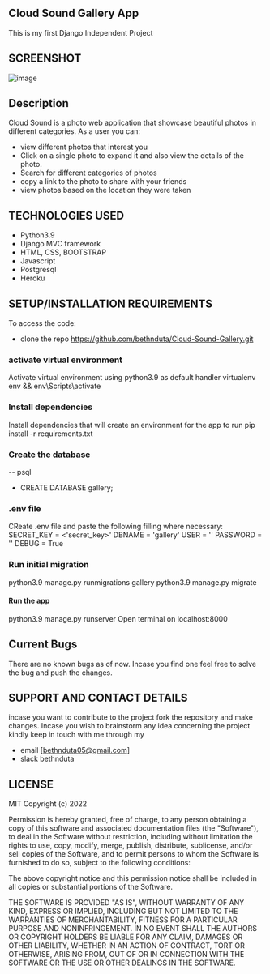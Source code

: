 ## Cloud Sound Gallery App
This is my first Django Independent Project

## SCREENSHOT
![image](https://user-images.githubusercontent.com/85553801/170823580-d7dc4396-29bb-473d-8c4f-789ab65e6267.png)

## Description
Cloud Sound is a photo web application that showcase beautiful photos in different categories.
As a user you can:
* view different photos that interest you
* Click on a single photo to expand it and also view the details of the photo.
* Search for different categories of photos
* copy a link to the photo to share with your friends
* view photos based on the location they were taken

## TECHNOLOGIES USED
* Python3.9
* Django MVC framework
* HTML, CSS, BOOTSTRAP
* Javascript
* Postgresql
* Heroku

## SETUP/INSTALLATION REQUIREMENTS
To access the code:
* clone the repo https://github.com/bethnduta/Cloud-Sound-Gallery.git
### activate virtual environment
Activate virtual environment using python3.9 as default handler virtualenv env && env\Scripts\activate
### Install dependencies
Install dependencies that will create an environment for the app to run pip install -r requirements.txt
### Create the database
-- psql
- CREATE DATABASE gallery;

### .env file
CReate .env file and paste the following filling where necessary:
SECRET_KEY = <'secret_key>'
DBNAME = 'gallery'
USER = '<Username>'
PASSWORD = '<password>'
DEBUG = True
### Run initial migration
python3.9 manage.py runmigrations gallery
python3.9 manage.py migrate
#### Run the app
python3.9 manage.py runserver
Open terminal on localhost:8000

## Current Bugs
There are no known bugs as of now. Incase you find one feel free to solve the bug and push the changes.

## SUPPORT AND CONTACT DETAILS
incase you want to contribute to the project fork the repository and make changes. Incase you wish to brainstorm any idea concerning the project kindly keep in touch with me through my 
* email [bethnduta05@gmail.com]
* slack bethnduta

## LICENSE
MIT Copyright (c) 2022
 
 Permission is hereby granted, free of charge, to any person obtaining a copy of this software and associated documentation files (the "Software"), to deal in the Software without restriction, including without limitation the rights to use, copy, modify, merge, publish, distribute, sublicense, and/or sell copies of the Software, and to permit persons to whom the Software is furnished to do so, subject to the following conditions:

The above copyright notice and this permission notice shall be included in all copies or substantial portions of the Software.

THE SOFTWARE IS PROVIDED "AS IS", WITHOUT WARRANTY OF ANY KIND, EXPRESS OR IMPLIED, INCLUDING BUT NOT LIMITED TO THE WARRANTIES OF MERCHANTABILITY, FITNESS FOR A PARTICULAR PURPOSE AND NONINFRINGEMENT. IN NO EVENT SHALL THE AUTHORS OR COPYRIGHT HOLDERS BE LIABLE FOR ANY CLAIM, DAMAGES OR OTHER LIABILITY, WHETHER IN AN ACTION OF CONTRACT, TORT OR OTHERWISE, ARISING FROM, OUT OF OR IN CONNECTION WITH THE SOFTWARE OR THE USE OR OTHER DEALINGS IN THE SOFTWARE.
